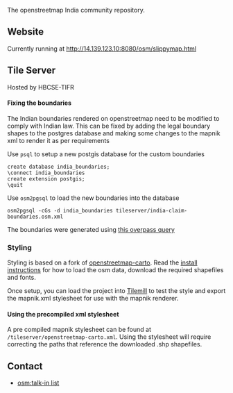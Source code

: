 The openstreetmap India community repository.

## Website
Currently running at http://14.139.123.10:8080/osm/slippymap.html

## Tile Server
Hosted by HBCSE-TIFR

#### Fixing the boundaries
The Indian boundaries rendered on openstreetmap need to be modified to comply with Indian law. This can be fixed by adding the legal boundary shapes to the postgres database and making some changes to the mapnik xml to render it as per requirements

Use ```psql``` to setup a new postgis database for the custom boundaries

```
create database india_boundaries;
\connect india_boundaries
create extension postgis;
\quit
```

Use ```osm2pgsql``` to load the new boundaries into the database
```
osm2pgsql -cGs -d india_boundaries tileserver/india-claim-boundaries.osm.xml
```
The boundaries were generated using [this overpass query](http://overpass-turbo.eu/s/82S)

### Styling
Styling is based on a fork of [openstreetmap-carto](https://github.com/planemad/openstreetmap-carto). Read the [install instructions](https://github.com/planemad/openstreetmap-carto/blob/master/INSTALL.md) for how to load the osm data, download the required shapefiles and fonts.

Once setup, you can load the project into [Tilemill](https://www.mapbox.com/tilemill/) to test the style and export the mapnik.xml stylesheet for use with the mapnik renderer.

#### Using the precompiled xml stylesheet
A pre compiled mapnik stylesheet can be found at  ```/tileserver/openstreetmap-carto.xml```. Using the stylesheet will require correcting the paths that reference the downloaded .shp shapefiles.

## Contact
* [osm:talk-in list](https://lists.openstreetmap.org/listinfo/talk-in)